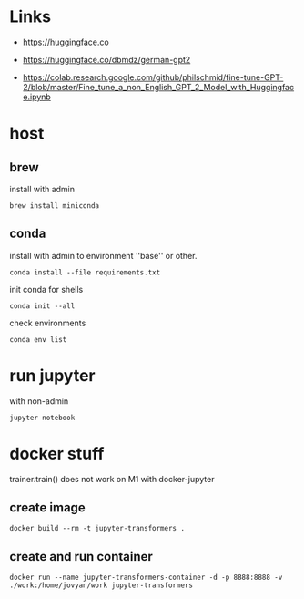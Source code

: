 # Links

- https://huggingface.co
- https://huggingface.co/dbmdz/german-gpt2

- https://colab.research.google.com/github/philschmid/fine-tune-GPT-2/blob/master/Fine_tune_a_non_English_GPT_2_Model_with_Huggingface.ipynb

# host

## brew

install with admin

```
brew install miniconda
```

## conda

install with admin to environment ''base'' or other.

```
conda install --file requirements.txt
```

init conda for shells

```
conda init --all
```

check environments

```
conda env list
```

# run jupyter

with non-admin 

```
jupyter notebook
```

# docker stuff

trainer.train() does not work on M1 with docker-jupyter

## create image

```
docker build --rm -t jupyter-transformers .
```

## create and run container

```
docker run --name jupyter-transformers-container -d -p 8888:8888 -v ./work:/home/jovyan/work jupyter-transformers
```

